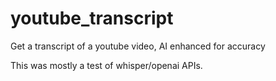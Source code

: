 # youtube_transcript
Get a transcript of a youtube video, AI enhanced for accuracy

This was mostly a test of whisper/openai APIs.
